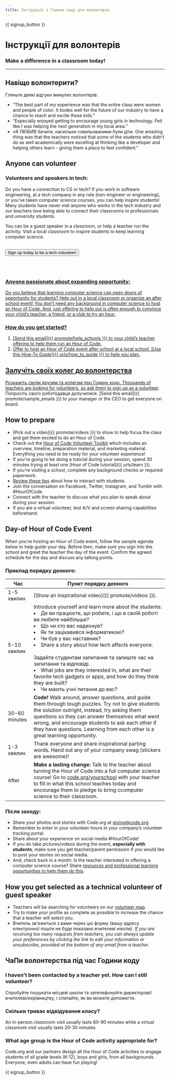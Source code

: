 ```yaml
---
title: Інструкції з Години коду для волонтерів
---
```


{{ signup_button }}

# Інструкції для волонтерів
### Make a difference in a classroom today!

***

## Навіщо волонтерити?
Гляньте деякі відгуки минулих волонтерів:

- “The best part of my experience was that the entire class were women and people of color. It bodes well for the future of our industry to have a chance to reach and excite these kids.”
- “Especially enjoyed getting to encourage young girls in technology. Felt like I was helping the next generation in my local area.”
- «Я ЛЮБИВ бачити, наскільки схвильованими були діти. One amazing thing was that the teachers noticed that some of the students who didn’t do as well academically were excelling at thinking like a developer and helping others learn - giving them a place to feel confident.”

## Anyone can volunteer
### Volunteers and speakers in tech:
Do you have a connection to CS or tech? If you work in software engineering, at a tech company in any role (non-engineer or engineering), or you’ve taken computer science courses, you can help inspire students! Many students have never met anyone who works in the tech industry and our teachers love being able to connect their classrooms to professionals and university students.

You can be a guest speaker in a classroom, or help a teacher run the activity. Visit a local classroom to inspire students to keep learning computer science.
<br>
<br>

<a href="https://code.org/volunteer"><button>Sign up today to be a tech volunteer!</button>

<br>
<br>

### Anyone passionate about expanding opportunity:
Do you believe that learning computer science can open doors of opportunity for students? Help out in a local classroom or organize an after school event! You don’t need any background in computer science to host an Hour of Code. And, just offering to help out is often enough to convince your child’s teacher, a friend, or a club to try an hour.

### How do you get started?

1. [Send this email]({{ promote/help_schools }}) to your child’s teacher offering to help them run an Hour of Code.
2. Offer to host an Hour of Code event after school at a local school. [Use this How-To Guide]({{ urls/how_to_guide }}) to help you plan.

## Залучіть своїх колег до волонтерства
Розкажіть своїм друзям та колегам про Годину коду. Thousands of teachers are  looking for volunteers, so ask them to [sign up as a volunteer](https://code.org/volunteer). Попросіть свого роботодавця долучитися. [Send this email]({{ promote/sample_emails }}) to your manager or the CEO to get everyone on board.

## How to prepare
- [Pick out a video]({{ promote/videos }}) to show to help focus the class and get them excited to do an Hour of Code.
- Check out the [Hour of Code Volunteer Toolkit](/files/hoc-volunteer-toolkit.pdf) which includes an overview, timeline, preparation material, and marketing material. Everything you need to be ready for your volunteer experience!
- If you're going to be doing a tutorial during your session, spend 30 minutes trying at least one [Hour of Code tutorial]({{ urls/learn }}).
- If you're visiting a school, complete any background checks or required paperwork.
- [Review these tips](https://code.org/files/CSTT_Volunteers.pdf) about how to interact with students.
- Join the conversation on Facebook, Twitter, Instagram, and Tumblr with #HourOfCode.
- Connect with the teacher to discuss what you plan to speak about during your session.
- If you are a virtual volunteer, test A/V and screen sharing capabilities beforehand.

## Day-of Hour of Code Event
When you're hosting an Hour of Code event, follow the sample agenda below to help guide your day. Before then, make sure you sign into the school and greet the teacher the day of the event. Confirm the agreed schedule for the day and discuss any talking points.

### Приклад порядку денного:

| Час           | Пункт порядку денного                                                                                                                                                                                                                                                                                                                                             |
| ------------- | ----------------------------------------------------------------------------------------------------------------------------------------------------------------------------------------------------------------------------------------------------------------------------------------------------------------------------------------------------------------- |
| 1-5 хвилин    | [Show an inspirational video]({{ promote/videos }}).                                                                                                                                                                                                                                                                                                              |
| 5-10 хвилин   | Introduce yourself and learn more about the students: </ul><li>Де ви працюєте, що робите, і що в своїй роботі ви любите найбільше?</li><li>Що чи хто вас надихнув?</li><li>Як ти зацікавився інформатикою?</li><li>Чи був у вас наставник?</li><li>Share a story about how tech affects everyone.</li><br>Задайте студентам запитання та залиште час на запитання та відповіді.</br> <li> What jobs are they interested in, what are their favorite tech gadgets or apps, and how do they think they are built? </li><li> Чи мають учні питання до вас?</ul> |
| 30-60 minutes | **Code!** Walk around, answer questions, and guide them through tough puzzles. Try not to give students the solution outright, instead, try asking them questions so they can answer themselves what went wrong, and encourage students to ask each other if they have questions. Learning from each other is a great learning opportunity.                       |
| 1-3 хвилин    | Thank everyone and share inspirational parting words. Hand out any of your company swag (stickers are awesome)!                                                                                                                                                                                                                                                   |
| After         | **Make a lasting change:** Talk to the teacher about turning the Hour of Code into a full computer science course! Go to [code.org/yourschool](https://code.org/yourschool) with your teacher to fill in what this school teaches today and encourage them to pledge to bring ccomputer science to their classroom.                                               |

### Після заходу:
- Share your photos and stories with Code.org at giving@code.org.
- Remember to enter in your volunteer hours in your company’s volunteer tracking portal.
- Share about your experience on social media #HourOfCode!
- If you do take pictures/videos during the event, **especially with students**, make sure you get teacher/parent permission if you would like to post your stories on social media.
- And, check back in a month: Is the teacher interested in offering a computer science course? Share [resources and professional learning opportunities to help them do this](https://code.org/yourschool).

## How you get selected as a technical volunteer of guest speaker
- Teachers will be searching for volunteers on our [volunteer map](https://code.org/volunteer/local).
- Try to make your profile as complete as possible to increase the chance that a teacher will select you.
- Вчитель зв'яжеться з вами через цю форму (вашу адресу електронної пошти не буде показано вчителеві ніколи). *If you are receiving too many requests from teachers, you can always update your preferences by clicking the link to edit your information or unsubscribe, provided at the bottom of any email from a teacher.*

## ЧаПи волонтерства під час Години коду

### I haven't been contacted by a teacher yet. How can I still volunteer?
Спробуйте пошукати місцеві школи та зателефонуйте директорові/вчителеві/керівництву, і спитайте, як ви можете допомогти.

### Скільки триває відвідування класу?
An in-person classroom visit usually lasts 60-90 minutes while a virtual classroom visit usually lasts 20-30 minutes.

### What age group is the Hour of Code activity appropriate for?
Code.org and our partners design all the Hour of Code activities to engage students of all grade levels (K-12), boys and girls, from all backgrounds. Everyone, even adults can have fun playing!



{{ signup_button }}
